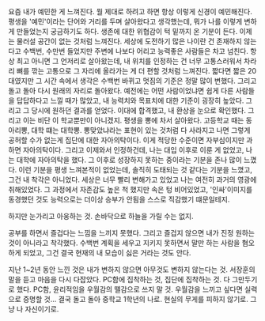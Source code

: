 요즘 내가 예민한 게 느껴진다.
뭘 제대로 하려고 하면 항상 이렇게 신경이 예민해진다. 평생을 '예민'이라는 단어와 거리를 두며 살아왔다고 생각했는데, 뭐가 나를 이렇게 변하게 만들었는지 궁금하기도 하다.
생존에 대한 위협감이 턱 밑까지 온 기분이 든다. 이제는 물러설 공간이 없는 것처럼 느껴진다.
세상에 도전하기 많은 나이란 건 존재하지 않는다고 수백번, 수만번 들었지만 주변에 나보다 어리고 능력좋은 사람들은 차고 넘친다.
항상 최고 아니면 그 언저리로 살아왔는데, 내 위치를 인정하는 건 너무 고통스러워서 차라리 뼈를 깎는 고통으로 그 자리에 올라가는 게 더 편할 것처럼 느껴진다.
짧다면 짧은 20대였지만 그 시간 속에서 생각은 수백번 바뀌고 멋짐의 기준은 정말 많이 변했다. 그리고 돌고 돌아 다시 원래의 자리로 돌아왔다.
예전에는 어떤 사람이었냐면 쉽게 다른 사람들을 답답하다고 느낄 때가 많았고, 내 능력치와 목표치에 대한 기준이 굉장히 높았다.
그리고 그 당시에 원하던 결과를 얻었다. 이대에 합격했고, 내 환상을 눈으로 확인했다. 그리고 이는 비단 이 학교뿐만이 아니겠지. 
평생을 뽕에 차서 살아왔다. 고등학교 때는 동아리뽕, 대학 떄는 대학뽕. 뽕맞았냐라는 표현이 있는 것처럼 다 사라지고 나면 그렇게 공허할 수가 없는게 집단에 대한 자아의탁이다.
이게 적당한 수준이면 자부심이지만 과하면 자아의탁이다. 그리고 이제와서 인정하건데, 나는 대입 이후로 이룬 게 없었고, 나는 대학에 자아의탁을 했다.
그 이후로 성장하지 못하는 중이라는 기분을 존나 많이 느꼈다. 이런 기분을 평생 느껴본적이 없었는데, 솔직히 도태되는 것 같다는 기분을 느꼈고, 그건 내 착각은 아니었다.
세상은 너무 빨리 변해가고 있었고 나는 여전히 과거의 영광에 취해있었다.
그 과정에서 자존감도 높은 척 했지만 속은 텅 비어있었고, '인싸'이미지를 동경했던 것도 능력으로는 더이상 승부가 안됨을 스스로 직감했기 떄문일테지.

하지만 눈가리고 아웅하는 것. 손바닥으로 하늘을 가릴 수는 없지.

공부를 하면서 즐겁다는 느낌을 느끼지 못했다. 그리고 즐겁지 않으면 내가 진정 원하는 것이 아니라고 착각했다. 
수백번 계획을 세우고 지키지 못하면서 말만 하는 사람을 혐오하게 되었고, 그건 결국 현재의 내 모습이 싫은 거라는 것도 안다.

지난 1~2년 동안 느낀 것은 내가 변하지 않으면 아무것도 변하지 않는다는 것. 서장훈의 말을 듣고 마음을 다시 다잡았다. 
PC함에 집착하는 것, 집단에 집착하는 것. 다 그만두기로 했다. PC함, 윤리적임을 우월감의 뗄감으로 쓰지 말 것. 우월감을 느끼고 싶다면 실력으로 증명할 것...
결국 돌고 돌아 중학교 1학년의 나로. 
현실의 무게를 피하지 않기로.
그냥 나 자신이기로.

